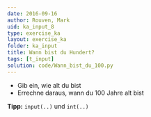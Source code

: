 ```yaml
---
date: 2016-09-16
author: Rouven, Mark
uid: ka_input_8
type: exercise_ka
layout: exercise_ka
folder: ka_input
title: Wann bist du Hundert?
tags: [t_input]
solution: code/Wann_bist_du_100.py
---
```


- Gib ein, wie alt du bist
- Errechne daraus, wann du 100 Jahre alt bist

**Tipp:** `input(..)` und `int(..)`

